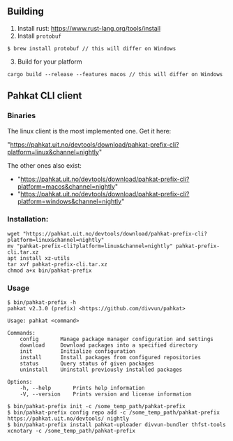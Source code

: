 ## Building

1. Install rust: https://www.rust-lang.org/tools/install
2. Install `protobuf`
```
$ brew install protobuf // this will differ on Windows
```
3. Build for your platform
```
cargo build --release --features macos // this will differ on Windows
```


## Pahkat CLI client


### Binaries 

The linux client is the most implemented one. Get it here:

"https://pahkat.uit.no/devtools/download/pahkat-prefix-cli?platform=linux&channel=nightly"

The other ones also exist:
- "https://pahkat.uit.no/devtools/download/pahkat-prefix-cli?platform=macos&channel=nightly"
- "https://pahkat.uit.no/devtools/download/pahkat-prefix-cli?platform=windows&channel=nightly"


### Installation:

```
wget "https://pahkat.uit.no/devtools/download/pahkat-prefix-cli?platform=linux&channel=nightly"
mv "pahkat-prefix-cli?platform=linux&channel=nightly" pahkat-prefix-cli.tar.xz
apt install xz-utils
tar xvf pahkat-prefix-cli.tar.xz
chmod a+x bin/pahkat-prefix
```

### Usage

```
$ bin/pahkat-prefix -h
pahkat v2.3.0 (prefix) <https://github.com/divvun/pahkat>

Usage: pahkat <command>

Commands:
    config       Manage package manager configuration and settings
    download     Download packages into a specified directory
    init         Initialize configuration
    install      Install packages from configured repositories
    status       Query status of given packages
    uninstall    Uninstall previously installed packages

Options:
    -h, --help       Prints help information
    -V, --version    Prints version and license information

$ bin/pahkat-prefix init -c /some_temp_path/pahkat-prefix
$ bin/pahkat-prefix config repo add -c /some_temp_path/pahkat-prefix https://pahkat.uit.no/devtools/ nightly
$ bin/pahkat-prefix install pahkat-uploader divvun-bundler thfst-tools xcnotary -c /some_temp_path/pahkat-prefix
```
